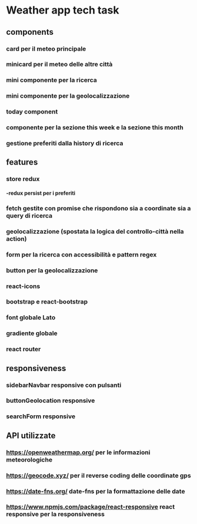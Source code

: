 # Weather app tech task

## components

### card per il meteo principale

### minicard per il meteo delle altre città

### mini componente per la ricerca

### mini componente per la geolocalizzazione

### today component

### componente per la sezione this week e la sezione this month

### gestione preferiti dalla history di ricerca

## features

### store redux

#### -redux persist per i preferiti

### fetch gestite con promise che rispondono sia a coordinate sia a query di ricerca

### geolocalizzazione (spostata la logica del controllo-città nella action)

### form per la ricerca con accessibilità e pattern regex

### button per la geolocalizzazione

### react-icons

### bootstrap e react-bootstrap

### font globale Lato

### gradiente globale

### react router

## responsiveness

### sidebarNavbar responsive con pulsanti

### buttonGeolocation responsive

### searchForm responsive

## API utilizzate

### https://openweathermap.org/ per le informazioni meteorologiche

### https://geocode.xyz/ per il reverse coding delle coordinate gps

### https://date-fns.org/ date-fns per la formattazione delle date

### https://www.npmjs.com/package/react-responsive react responsive per la responsiveness
